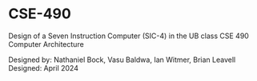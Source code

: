 # CSE-490
Design of a Seven Instruction Computer (SIC-4) in the UB class CSE 490 Computer Architecture

Designed by: Nathaniel Bock, Vasu Baldwa, Ian Witmer, Brian Leavell
Designed: April 2024
